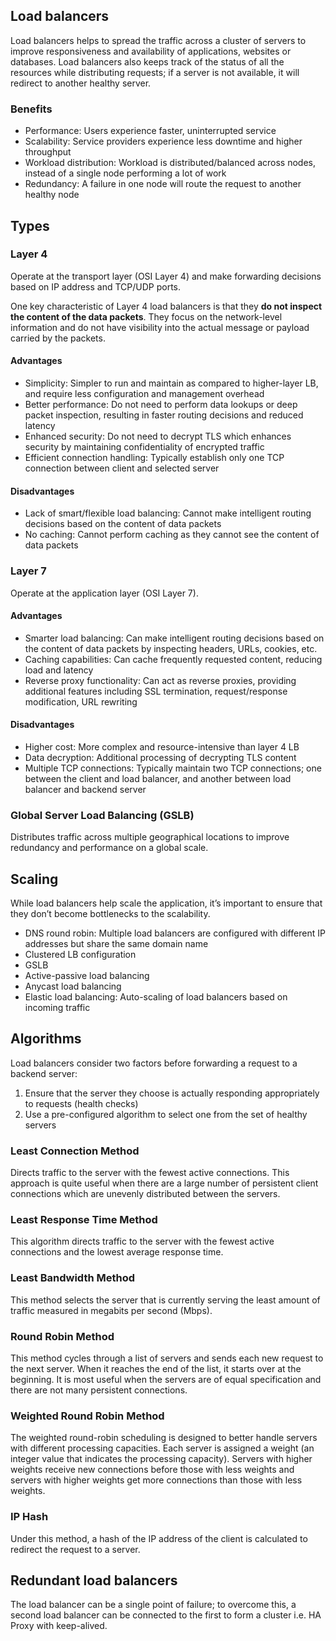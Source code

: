 ## Load balancers

Load balancers helps to spread the traffic across a cluster of servers to improve responsiveness and availability of applications, websites or databases. Load balancers also keeps track of the status of all the resources while distributing requests; if a server is not available, it will redirect to another healthy server.

### Benefits

- Performance: Users experience faster, uninterrupted service
- Scalability: Service providers experience less downtime and higher throughput
- Workload distribution: Workload is distributed/balanced across nodes, instead of a single node performing a lot of work
- Redundancy: A failure in one node will route the request to another healthy node

## Types

### Layer 4

Operate at the transport layer (OSI Layer 4) and make forwarding decisions based on IP address and TCP/UDP ports.

One key characteristic of Layer 4 load balancers is that they **do not inspect the content of the data packets**. They focus on the network-level information and do not have visibility into the actual message or payload carried by the packets.

#### Advantages

- Simplicity: Simpler to run and maintain as compared to higher-layer LB, and require less configuration and management overhead
- Better performance: Do not need to perform data lookups or deep packet inspection, resulting in faster routing decisions and reduced latency
- Enhanced security: Do not need to decrypt TLS which enhances security by maintaining confidentiality of encrypted traffic
- Efficient connection handling: Typically establish only one TCP connection between client and selected server

#### Disadvantages

- Lack of smart/flexible load balancing: Cannot make intelligent routing decisions based on the content of data packets
- No caching: Cannot perform caching as they cannot see the content of data packets

### Layer 7

Operate at the application layer (OSI Layer 7).

#### Advantages

- Smarter load balancing: Can make intelligent routing decisions based on the content of data packets by inspecting headers, URLs, cookies, etc.
- Caching capabilities: Can cache frequently requested content, reducing load and latency
- Reverse proxy functionality: Can act as reverse proxies, providing additional features including SSL termination, request/response modification, URL rewriting

#### Disadvantages

- Higher cost: More complex and resource-intensive than layer 4 LB
- Data decryption: Additional processing of decrypting TLS content
- Multiple TCP connections: Typically maintain two TCP connections; one between the client and load balancer, and another between load balancer and backend server

### Global Server Load Balancing (GSLB)

Distributes traffic across multiple geographical locations to improve redundancy and performance on a global scale.

## Scaling

While load balancers help scale the application, it’s important to ensure that they don’t become bottlenecks to the scalability.

- DNS round robin: Multiple load balancers are configured with different IP addresses but share the same domain name
- Clustered LB configuration
- GSLB
- Active-passive load balancing
- Anycast load balancing
- Elastic load balancing: Auto-scaling of load balancers based on incoming traffic

## Algorithms

Load balancers consider two factors before forwarding a request to a backend server:

1. Ensure that the server they choose is actually responding appropriately to requests (health checks)
2. Use a pre-configured algorithm to select one from the set of healthy servers

### Least Connection Method

Directs traffic to the server with the fewest active connections. This approach is quite useful when there are a large number of persistent client connections which are unevenly distributed between the servers.

### Least Response Time Method

This algorithm directs traffic to the server with the fewest active connections and the lowest average response time.

### Least Bandwidth Method

This method selects the server that is currently serving the least amount of traffic measured in megabits per second (Mbps).

### Round Robin Method

This method cycles through a list of servers and sends each new request to the next server. When it reaches the end of the list, it starts over at the beginning. It is most useful when the servers are of equal specification and there are not many persistent connections.

### Weighted Round Robin Method

The weighted round-robin scheduling is designed to better handle servers with different processing capacities. Each server is assigned a weight (an integer value that indicates the processing capacity). Servers with higher weights receive new connections before those with less weights and servers with higher weights get more connections than those with less weights.

### IP Hash

Under this method, a hash of the IP address of the client is calculated to redirect the request to a server.

## Redundant load balancers

The load balancer can be a single point of failure; to overcome this, a second load balancer can be connected to the first to form a cluster i.e. HA Proxy with keep-alived.
